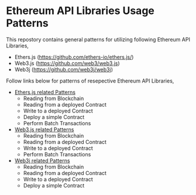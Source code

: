 # Ethereum API Libraries Usage Patterns
This repostory contains general patterns for utilizing following Ethereum API Libraries,
- Ethers.js (https://github.com/ethers-io/ethers.js/) 
- Web3.js (https://github.com/web3/web3.js)
- Web3j (https://github.com/web3j/web3j)

Follow links below for patterns of resepective Ethereum API Libraries,
- [Ethers.js related Patterns](./ethers.js)
  -  Reading from Blockchain
  -  Reading from a deployed Contract
  -  Write to a deployed Contract
  -  Deploy a simple Contract
  -  Perform Batch Transactions
- [Web3.js related Patterns](./web3.js)
  - Reading from Blockchain
  - Reading from a deployed Contract
  - Write to a deployed Contract
  - Perform Batch Transactions 
- [Web3j related Patterns](./web3j)
  - Reading from Blockchain
  - Reading from a deployed Contract
  - Write to a deployed Contract
  - Deploy a simple Contract 
